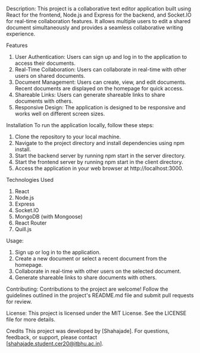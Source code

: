 Description:
 This project is a collaborative text editor application built using React for the frontend, Node.js and Express for the backend, and Socket.IO for real-time collaboration features. It allows multiple users to edit a shared document simultaneously and provides a seamless collaborative writing experience.

Features
1. User Authentication: Users can sign up and log in to the application to access their documents.
2. Real-Time Collaboration: Users can collaborate in real-time with other users on shared documents.
3. Document Management: Users can create, view, and edit documents. Recent documents are displayed on the homepage for quick access.
4. Shareable Links: Users can generate shareable links to share documents with others.
5. Responsive Design: The application is designed to be responsive and works well on different screen sizes.

Installation
To run the application locally, follow these steps:

1. Clone the repository to your local machine.
2. Navigate to the project directory and install dependencies using npm install.
3. Start the backend server by running npm start in the server directory.
4. Start the frontend server by running npm start in the client directory.
5. Access the application in your web browser at http://localhost:3000.

Technologies Used
1. React
2. Node.js
3. Express
4. Socket.IO
5. MongoDB (with Mongoose)
6. React Router
7. Quill.js

Usage:
  
1. Sign up or log in to the application.
2. Create a new document or select a recent document from the homepage.
3. Collaborate in real-time with other users on the selected document.
4. Generate shareable links to share documents with others.

Contributing:
Contributions to the project are welcome! Follow the guidelines outlined in the project's README.md file and submit pull requests for review.

License:
This project is licensed under the MIT License. See the LICENSE file for more details.

Credits
This project was developed by [Shahajade].
For questions, feedback, or support, please contact [shahajade.student.cer20@itbhu.ac.in].


